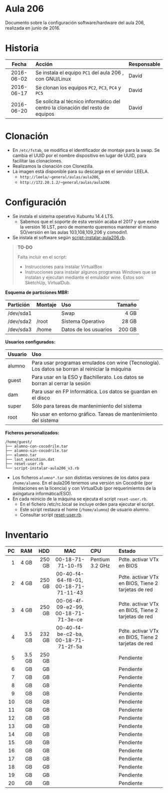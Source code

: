 
# Aula 206

Documento sobre la configuración software/hardware del aula 206,
realizada en junio de 2016.

# Historia

| Fecha      | Acción | Responsable |
| :--------: | :----- | :---------- |
| 2016-06-02 | Se instala el equipo `PC1` del aula 206 , con GNU/Linux | David |
| 2016-06-17 | Se clonan los equipos `PC2`, `PC3`, `PC4` y `PC5` | David |
| 2016-06-20 | Se solicita al técnico informático del centro la clonación del resto de equipos | David |

# Clonación

* En `/etc/fstab`, se modifica el identificador de montaje para la swap.
Se cambia el UUID por el nombre dispositivo en lugar de UUID, para facilitar las clonaciones.
* Realizamos la clonación con Clonezilla.
* La imagen está disponible para su descarga en el servidor LEELA.
    * `http://leela/~general/aulas/aula206`,
    * `http://172.20.1.2/~general/aulas/aula206`

# Configuración

* Se instala el sistema operativo Xubuntu 14.4 LTS.
    * Sabemos que el soporte de esta versión acaba el 2017 y que existe
    la versión 16 LST, pero de momento queremos mantener el mismo SO/versión
    en las aulas 103,108,109,206 y comodín1.
* Se instala el software según [script-instalar-aula206.rb](./files/script-instalar-aula206.rb).

> **TO-DO**
>
> Falta incluir en el script:
> * Instrucciones para instalar VirtualBox
> * Instrucciones para instalar algunos programas Windows que se instalan
y ejecutan mediante el emulador wine. Estos son: SketchUp, VirtualDub.

**Esquema de particiones MBR:**

| Partición | Montaje | Uso  | Tamaño |
| :-------- | :------ | :--- | -----: |
| /dev/sda1 |         | Swap |   4 GB |
| /dev/sda2 | /root   | Sistema Operativo | 28 GB |
| /dev/sda3 | /home   | Datos de los usuarios| 200 GB |

**Usuarios configurados:**

| Usuario | Uso  |
| :------ | :--- |
| alumno  | Para usar programas emulados con wine (Tecnología). Los datos se borran al reiniciar la máquina |
| guest   | Para usar en la ESO y Bachillerato. Los datos se borran al cerrar la sesión |
| dam     | Para usar en FP Informática. Los datos se guardan en el disco |
| super   | Sólo para tareas de mantenimiento del sistema |
| root    | No usar en entorno gráfico. Tareas de mantenimiento del sistema |

**Ficheros personalizados:**

```
/home/guest/
├── alumno-con-cocodrile.tar
├── alumno-sin-cocodrile.tar
├── alumno.tar
├── last_execution.dat
├── reset-user.rb
└── script-instalar-aula206_v3.rb
```

* Los ficheros `alumno*.tar` son distintas versiones de los datos para `/home/alumno`. En el aula206
tenemos una versión sin Cocodrile (por limitaciones en la licencia) y con VirtualDub (por requerimientos
de la asingatura informática/ESO).
* En cada reinicio de la máquina se ejecuta el script `reset-user.rb`.
    * En el fichero /etc/rc.local se incluye orden para ejecutar el script.
    * Este script restaura el home (`/home/alumno`) de usuario alumno.
    * Consultar script [reset-user.rb](./files/reset-user.rb).

# Inventario

| PC  | RAM | HDD  | MAC | CPU  | Estado |
| --: | --: | ---: | :--: | :--- | :------ |
| 1   |   4 GB | 250 GB | 00-18-71-71-10-f5 | Pentium 3.2 GHz | Pdte. activar VTx en BIOS |
| 2   |   4 GB | 250 GB | 00-40-f4-64-f8-01, 00-18-71-71-11-43 |  | Pdte. activar VTx en BIOS, Tiene 2 tarjetas de red |
| 3   |   4 GB | 250 GB | 00-06-4f-09-e2-99, 00-18-71-71-3e-ce |  | Pdte. activar VTx en BIOS, Tiene 2 tarjetas de red |
| 4   | 3.5 GB | 232 GB | 00-40-f4-be-c2-ba, 00-18-71-71-2f-5a |  | Pdte. activar VTx en BIOS, Tiene 2 tarjetas de red |
| 5   | 3.5 GB | 250 GB |  |  | Pendiente |
| 6 | GB | GB |  |  | Pendiente |
| 7 | GB | GB |  |  | Pendiente |
| 8 | GB | GB |  |  | Pendiente |
| 9 | GB | GB |  |  | Pendiente |
|10 | GB | GB |  |  | Pendiente |
|11 | GB | GB |  |  | Pendiente |
|12 | GB | GB |  |  | Pendiente |
|13 | GB | GB |  |  | Pendiente |
|14 | GB | GB |  |  | Pendiente |
|15 | GB | GB |  |  | Pendiente |
|16 | GB | GB |  |  | Pendiente |
|17 | GB | GB |  |  | Pendiente |
|18 | GB | GB |  |  | Pendiente |
|19 | GB | GB |  |  | Pendiente |
|20 | GB | GB |  |  | Pendiente |
